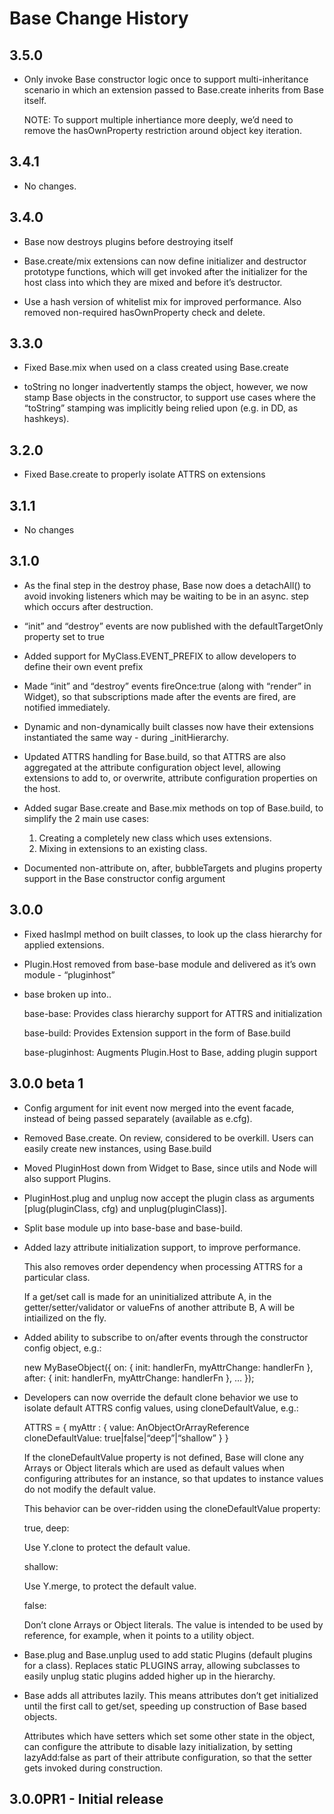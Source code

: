 Base Change History
===================

3.5.0
-----

-   Only invoke Base constructor logic once to support multi-inheritance scenario in which an extension passed to Base.create inherits from Base itself.

    NOTE: To support multiple inhertiance more deeply, we’d need to remove the hasOwnProperty restriction around object key iteration.

3.4.1
-----

-   No changes.

3.4.0
-----

-   Base now destroys plugins before destroying itself

-   Base.create/mix extensions can now define initializer and destructor prototype functions, which will get invoked after the initializer for the host class into which they are mixed and before it’s destructor.

-   Use a hash version of whitelist mix for improved performance. Also removed non-required hasOwnProperty check and delete.

3.3.0
-----

-   Fixed Base.mix when used on a class created using Base.create

-   toString no longer inadvertently stamps the object, however, we now stamp Base objects in the constructor, to support use cases where the “toString” stamping was implicitly being relied upon (e.g. in DD, as hashkeys).

3.2.0
-----

-   Fixed Base.create to properly isolate ATTRS on extensions

3.1.1
-----

-   No changes

3.1.0
-----

-   As the final step in the destroy phase, Base now does a detachAll() to avoid invoking listeners which may be waiting to be in an async. step which occurs after destruction.

-   “init” and “destroy” events are now published with the defaultTargetOnly property set to true

-   Added support for MyClass.EVENT\_PREFIX to allow developers to define their own event prefix

-   Made “init” and “destroy” events fireOnce:true (along with “render” in Widget), so that subscriptions made after the events are fired, are notified immediately.

-   Dynamic and non-dynamically built classes now have their extensions instantiated the same way - during \_initHierarchy.

-   Updated ATTRS handling for Base.build, so that ATTRS are also aggregated at the attribute configuration object level, allowing extensions to add to, or overwrite, attribute configuration properties on the host.

-   Added sugar Base.create and Base.mix methods on top of Base.build, to simplify the 2 main use cases:

    1.  Creating a completely new class which uses extensions.
    2.  Mixing in extensions to an existing class.

-   Documented non-attribute on, after, bubbleTargets and plugins property support in the Base constructor config argument

3.0.0
-----

-   Fixed hasImpl method on built classes, to look up the class hierarchy for applied extensions.

-   Plugin.Host removed from base-base module and delivered as it’s own module - “pluginhost”

-   base broken up into..

    base-base: Provides class hierarchy support for ATTRS and initialization

    base-build: Provides Extension support in the form of Base.build

    base-pluginhost: Augments Plugin.Host to Base, adding plugin support

3.0.0 beta 1
------------

-   Config argument for init event now merged into the event facade, instead of being passed separately (available as e.cfg).

-   Removed Base.create. On review, considered to be overkill. Users can easily create new instances, using Base.build

-   Moved PluginHost down from Widget to Base, since utils and Node will also support Plugins.

-   PluginHost.plug and unplug now accept the plugin class as arguments \[plug(pluginClass, cfg) and unplug(pluginClass)\].

-   Split base module up into base-base and base-build.

-   Added lazy attribute initialization support, to improve performance.

    This also removes order dependency when processing ATTRS for a particular class.

    If a get/set call is made for an uninitialized attribute A, in the getter/setter/validator or valueFns of another attribute B, A will be intiailized on the fly.

-   Added ability to subscribe to on/after events through the constructor config object, e.g.:

    new MyBaseObject({ on: { init: handlerFn, myAttrChange: handlerFn }, after: { init: handlerFn, myAttrChange: handlerFn }, … });

-   Developers can now override the default clone behavior we use to isolate default ATTRS config values, using cloneDefaultValue, e.g.:

    ATTRS = { myAttr : { value: AnObjectOrArrayReference cloneDefaultValue: true|false|“deep”|“shallow” } }

    If the cloneDefaultValue property is not defined, Base will clone any Arrays or Object literals which are used as default values when configuring attributes for an instance, so that updates to instance values do not modify the default value.

    This behavior can be over-ridden using the cloneDefaultValue property:

    true, deep:

    Use Y.clone to protect the default value.

    shallow:

    Use Y.merge, to protect the default value.

    false:

    Don’t clone Arrays or Object literals. The value is intended to be used by reference, for example, when it points to a utility object.

-   Base.plug and Base.unplug used to add static Plugins (default plugins for a class). Replaces static PLUGINS array, allowing subclasses to easily unplug static plugins added higher up in the hierarchy.

-   Base adds all attributes lazily. This means attributes don’t get initialized until the first call to get/set, speeding up construction of Base based objects.

    Attributes which have setters which set some other state in the object, can configure the attribute to disable lazy initialization, by setting lazyAdd:false as part of their attribute configuration, so that the setter gets invoked during construction.

3.0.0PR1 - Initial release
--------------------------
